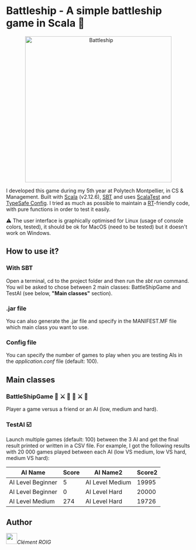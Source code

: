 # Battleship - A simple battleship game in Scala :ship:
<p align="center"><img alt="Battleship" src="https://cdn.pixabay.com/photo/2010/12/06/23/warships-1017_960_720.jpg" width=400></p>

I developed this game during my 5th year at Polytech Montpellier, in CS & Management. Built with [Scala](https://www.scala-lang.org/) (v2.12.6), [SBT](https://www.scala-sbt.org/) and uses [ScalaTest](http://www.scalatest.org/) and [TypeSafe Config](https://github.com/lightbend/config). I tried as much as possible to maintain a [RT](https://en.wikipedia.org/wiki/Referential_transparency)-friendly code, with pure functions in order to test it easily. 

:warning: The user interface is graphically optimised for Linux (usage of console colors, tested), it should be ok for MacOS (need to be tested) but it doesn't work on Windows.

## How to use it?
### With SBT 
Open a terminal, cd to the project folder and then run the *sbt run* command. You wil be asked to chose between 2 main classes: BattleShipGame and TestAI (see below, **"Main classes"** section).

### .jar file
You can also generate the .jar file and specify in the MANIFEST.MF file which main class you want to use.

### Config file
You can specify the number of games to play when you are testing AIs in the *application.conf* file (default: 100).

## Main classes
### BattleShipGame :man: :crossed_swords: :woman: :man: :crossed_swords: :robot:
Player a game versus a friend or an AI (low, medium and hard).

### TestAI :ballot_box_with_check:
Launch multiple games (default: 100) between the 3 AI and get the final result printed or written in a CSV file. For example, I got the following results with 20 000 games played between each AI (low VS medium, low VS hard, medium VS hard): 

| AI Name           | Score | AI Name2        | Score2 |
|-------------------|-------|-----------------|--------|
| AI Level Beginner | 5     | AI Level Medium | 19995  |
| AI Level Beginner | 0     | AI Level Hard   | 20000  |
| AI Level Medium   | 274   | AI Level Hard   | 19726  |

## Author
<img src="https://fr.gravatar.com/userimage/96543241/c19533b15b0c4f4071bb389acb5d4d33.jpg?size=200" width=30 style=""><span><i>Clément ROIG</i></span>
